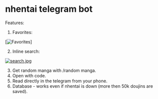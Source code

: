 # nhentai telegram bot

Features:
1. Favorites:

[![Favorites](https://i.postimg.cc/Hk0ZyCCj/Screenshot-from-2020-11-22-21-05-13.png)]

2. Inline search: 

[![search.jpg](https://i.postimg.cc/XJZ7JLyN/search.jpg)](https://postimg.cc/Vr8cZjR2)

3. Get random manga with /random manga.
4. Open with code.
5. Read directly in the telegram from your phone.
6. Database - works even if nhentai is down (more then 50k doujins are saved).
